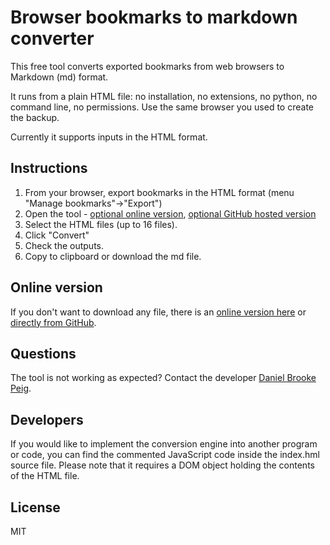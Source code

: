 # Browser bookmarks to markdown converter

This free tool converts exported bookmarks from web browsers to Markdown (md) format.

It runs from a plain HTML file: no installation, no extensions, no python, no command line, no permissions. Use the same browser you used to create the backup.

Currently it supports inputs in the HTML format.

## Instructions
1. From your browser, export bookmarks in the HTML format (menu "Manage bookmarks"->"Export")
2. Open the tool - [optional online version](https://www.danbp.org/bookmarks2md.html), [optional GitHub hosted version](https://danpeig.github.io/bookmarks2md/bookmarks2md.html)
3. Select the HTML files (up to 16 files).
4. Click "Convert"
5. Check the outputs.
6. Copy to clipboard or download the md file.

## Online version
If you don't want to download any file, there is an [online version here](https://www.danbp.org/bookmarks2md.html) or [directly from GitHub](https://danpeig.github.io/bookmarks2md/bookmarks2md.html).

## Questions
The tool is not working as expected? Contact the developer <a href="https://www.danbp.org">Daniel Brooke Peig</a>.

## Developers
If you would like to implement the conversion engine into another program or code, you can find the commented JavaScript code inside the index.hml source file. Please note that it requires a DOM object holding the contents of the HTML file.

## License
MIT
